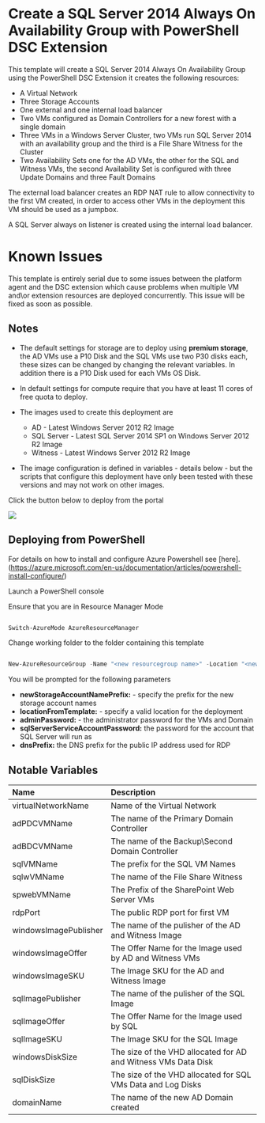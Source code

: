 # Create a SQL Server 2014 Always On Availability Group with PowerShell DSC Extension

This template will create a SQL Server 2014 Always On Availability Group using the PowerShell DSC Extension it creates the following resources:

+	A Virtual Network
+	Three Storage Accounts
+	One external and one internal load balancer
+	Two VMs configured as Domain Controllers for a new forest with a single domain
+	Three VMs in a Windows Server Cluster, two VMs run SQL Server 2014 with an availability group and the third is a File Share Witness for the Cluster
+	Two Availability Sets one for the AD VMs, the other for the SQL and Witness VMs, the second Availability Set is configured with three Update Domains and three Fault Domains

The external load balancer creates an RDP NAT rule to allow connectivity to the first VM created, in order to access other VMs in the deployment this VM should be used as a jumpbox.

A SQL Server always on listener is created using the internal load balancer.

# Known Issues

This template is entirely serial due to some issues between the platform agent and the DSC extension which cause problems when multiple VM and\or extension resources are deployed concurrently. This issue will be fixed as soon as possible.

## Notes

+	The default settings for storage are to deploy using **premium storage**, the AD VMs use a P10 Disk and the SQL VMs use two P30 disks each, these sizes can be changed by changing the relevant variables. In addition there is a P10 Disk used for each VMs OS Disk.

+ 	In default settings for compute require that you have at least 11 cores of free quota to deploy.

+ 	The images used to create this deployment are
	+ 	AD - Latest Windows Server 2012 R2 Image
	+ 	SQL Server - Latest SQL Server 2014 SP1 on Windows Server 2012 R2 Image
	+ 	Witness - Latest Windows Server 2012 R2 Image

+ 	The image configuration is defined in variables - details below - but the scripts that configure this deployment have only been tested with these versions and may not work on other images.


Click the button below to deploy from the portal

<a href="https://portal.azure.com/#create/Microsoft.Template/uri/https%3A%2F%2Fraw.githubusercontent.com%2Frobotechredmond%2Fsql-server-2014-alwayson-dsc%2Fmaster%2Fazuredeploy.json" target="_blank">
    <img src="http://azuredeploy.net/deploybutton.png"/>
</a>


## Deploying from PowerShell

For details on how to install and configure Azure Powershell see [here].(https://azure.microsoft.com/en-us/documentation/articles/powershell-install-configure/)

Launch a PowerShell console

Ensure that you are in Resource Manager Mode

```PowerShell

Switch-AzureMode AzureResourceManager

```
Change working folder to the folder containing this template

```PowerShell

New-AzureResourceGroup -Name "<new resourcegroup name>" -Location "<new resourcegroup location>"  -TemplateParameterFile .\azuredeploy-parameters.json -TemplateFile .\azuredeploy.json

```

You will be prompted for the following parameters

+ **newStorageAccountNamePrefix:** - specify the prefix for the new storage account names
+ **locationFromTemplate:** - specify a valid location for the deployment
+ **adminPassword:** - the administrator password for the VMs and Domain
+ **sqlServerServiceAccountPassword:** the password for the account that SQL Server will run as
+ **dnsPrefix:** the DNS prefix for the public IP address used for RDP

## Notable Variables

|Name|Description|
|:---|:---------------------|
|virtualNetworkName|Name of the Virtual Network|
|adPDCVMName|The name of the Primary Domain Controller|
|adBDCVMName|The name of the Backup\Second Domain Controller|
|sqlVMName|The prefix for the SQL VM Names|
|sqlwVMName|The name of the File Share Witness|
|spwebVMName|The Prefix of the SharePoint Web Server VMs|
|rdpPort|The public RDP port for first VM|
|windowsImagePublisher|The name of the pulisher of the AD and Witness Image|
|windowsImageOffer|The Offer Name for the Image used by AD and Witness VMs|
|windowsImageSKU|The Image SKU for the AD and Witness Image|
|sqlImagePublisher|The name of the pulisher of the SQL Image|
|sqlImageOffer|The Offer Name for the Image used by SQL|
|sqlImageSKU|The Image SKU for the SQL Image|
|windowsDiskSize|The size of the VHD allocated for AD and Witness VMs Data Disk|
|sqlDiskSize|The size of the VHD allocated for SQL VMs Data and Log Disks|
|domainName|The name of the new AD Domain created|
